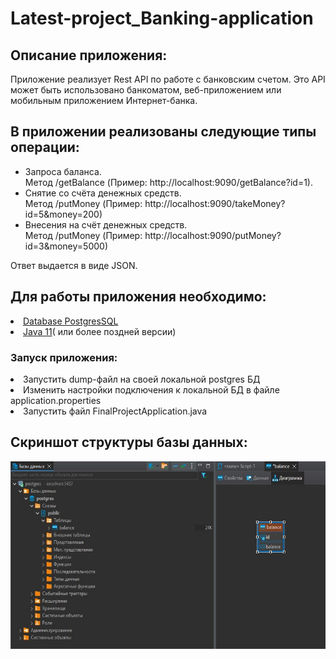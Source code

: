 <h1>Latest-project_Banking-application
</h1>
 <h2>Описание приложения:</h2>
 <p>Приложение реализует Rest API по работе с банковским счетом. Это API может быть использовано банкоматом, веб-приложением или мобильным приложением Интернет-банка. </p>
  <h2>В приложении реализованы следующие типы операции:</h2>
  <ul>
     <li>Запроса баланса.</li>Метод /getBalance (Пример: http://localhost:9090/getBalance?id=1).
     <li>Снятие со счёта денежных средств.</li>Метод /putMoney (Пример: http://localhost:9090/takeMoney?id=5&money=200)
     <li>Внесения на счёт денежных средств.</li>Метод /putMoney (Пример: http://localhost:9090/putMoney?id=3&money=5000)

  </ul>
   Ответ выдается в виде JSON.
  <h2>Для работы приложения необходимо:</h2>
      <li><a href="https://www.postgresql.org/download/">Database PostgresSQL</a></li>
      <li><a href="https://www.oracle.com/java/technologies/downloads/">Java 11</a>( или более поздней версии) </li> 
       <h3>Запуск приложения:</h3>
       <li>Запустить dump-файл на своей локальной postgres БД</li>
<li>Изменить настройки подключения к локальной БД в файле application.properties</li>
<li>Запустить файл FinalProjectApplication.java</li>
<h2>Cкриншот структуры базы данных:</h2>
<a><img src="DB.jpg" width="600" height="300"></a>